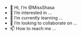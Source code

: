 - 👋 Hi, I’m @MissShasa
- 👀 I’m interested in ...
- 🌱 I’m currently learning ...
- 💞️ I’m looking to collaborate on ...
- 📫 How to reach me ...

<!---
MissShasa/MissShasa is a ✨ special ✨ repository because its `README.md` (this file) appears on your GitHub profile.
You can click the Preview link to take a look at your changes.
--->
